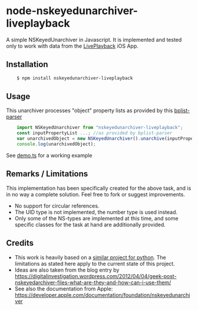 # node-nskeyedunarchiver-liveplayback

A simple NSKeyedUnarchiver in Javascript. It is implemented and tested only to work with data from the [LivePlayback](https://apps.apple.com/us/app/liveplayback/id469746819) iOS App.

## Installation

```bash
    $ npm install nskeyedunarchiver-liveplayback
```

## Usage

This unarchiver processes "object" property lists as provided by this [bplist-parser](https://github.com/joeferner/node-bplist-parser)

```javascript
    import NSKeyedUnarchiver from "nskeyedunarchiver-liveplayback";
    const inputPropertyList ...; //as provided by bplist-parser
    var unarchivedObject = new NSKeyedUnarchiver().unarchive(inputPropertyList);
    console.log(unarchivedObject);
```

See [demo.ts](https://github.com/suterma/node-NSKeyedUnarchiver/blob/main/demo.ts) for a working example

## Remarks / Limitations

This implementation has been specifically created for the above task, and is in no way a complete solution. Feel free to fork or suggest improvements.

-   No support for circular references.
-   The UID type is not implemented, the number type is used instead.
-   Only some of the NS-types are implemented at this time, and some specific classes for the task at hand are additionally provided.

## Credits

-   This work is heavily based on a [similar project for python](https://github.com/parabolala/bpylist2). The limitations as stated here apply to the current state of this project.
-   Ideas are also taken from the blog entry by https://digitalinvestigation.wordpress.com/2012/04/04/geek-post-nskeyedarchiver-files-what-are-they-and-how-can-i-use-them/
-   See also the documentation from Apple: https://developer.apple.com/documentation/foundation/nskeyedunarchiver
